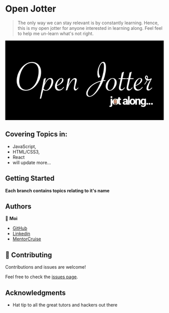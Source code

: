 # Open Jotter

> The only way we can stay relevant is by constantly learning. Hence, this is my open jotter for anyone interested in learning along. Feel feel to help me un-learn what's not right.

![screenshot](./openJotterSmall.jpg)

## Covering Topics in:

- JavaScript,
- HTML/CSS3,
- React
- will update more...


## Getting Started

**Each branch contains topics relating to it's name**



## Authors

👤 **Moi**

- [GitHub](https://github.com/oracleot)
- [Linkedin](https://linkedin.com/in/doduronbi)
- [MentorCruise](https://mentorcruise.com/mentor/DamilolaOduronbi/)

## 🤝 Contributing

Contributions and issues are welcome!

Feel free to check the [issues page](issues/).

## Acknowledgments

- Hat tip to all the great tutors and hackers out there
